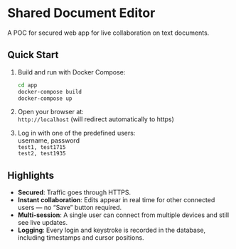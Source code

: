# Shared Document Editor

A POC for secured web app for live collaboration on text documents.

## Quick Start
1. Build and run with Docker Compose:
   ```bash
   cd app
   docker-compose build
   docker-compose up
    ```
2. Open your browser at:<br>
   `http://localhost` (will redirect automatically to https)

3. Log in with one of the predefined users:<br>
    username, password<br>
    `test1, test1715`<br>
    `test2, test1935`

## Highlights
* **Secured**: Traffic goes through HTTPS.
* **Instant collaboration**: Edits appear in real time for other connected users — no “Save” button required.
* **Multi-session**: A single user can connect from multiple devices and still see live updates.
* **Logging**: Every login and keystroke is recorded in the database, including timestamps and cursor positions.
